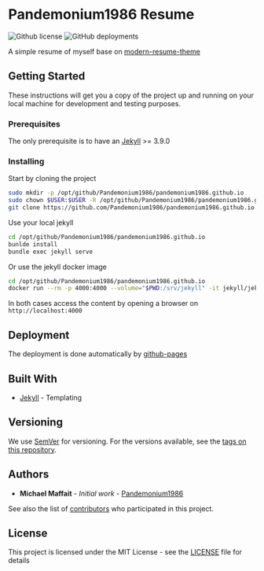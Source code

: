 # Pandemonium1986 Resume

![Github license](https://img.shields.io/github/license/Pandemonium1986/ansible-role-init.svg?logo=github)
![GitHub deployments](https://img.shields.io/github/deployments/Pandemonium1986/pandemonium1986.github.io/github-pages)

A simple resume of myself base on [modern-resume-theme](https://github.com/sproogen/modern-resume-theme)

## Getting Started

These instructions will get you a copy of the project up and running on your local machine for development and testing purposes.

### Prerequisites

The only prerequisite is to have an [Jekyll](https://jekyllrb.com/docs/installation/) >= 3.9.0

### Installing

Start by cloning the project

```sh
sudo mkdir -p /opt/github/Pandemonium1986/pandemonium1986.github.io
sudo chown $USER:$USER -R /opt/github/Pandemonium1986/pandemonium1986.github.io
git clone https://github.com/Pandemonium1986/pandemonium1986.github.io.git /opt/github/Pandemonium1986/pandemonium1986.github.io
```

Use your local jekyll

```sh
cd /opt/github/Pandemonium1986/pandemonium1986.github.io
bunlde install
bundle exec jekyll serve
```

Or use the jekyll docker image

```sh
cd /opt/github/Pandemonium1986/pandemonium1986.github.io
docker run --rm -p 4000:4000 --volume="$PWD:/srv/jekyll" -it jekyll/jekyll:3 jekyll serve -H 0.0.0.0
```

In both cases access the content by opening a browser on `http://localhost:4000`

## Deployment

The deployment is done automatically by [github-pages](https://github.com/Pandemonium1986/pandemonium1986.github.io/deployments)

## Built With

-   [Jekyll](https://jekyllrb.com/docs/) - Templating

## Versioning

We use [SemVer](http://semver.org/) for versioning. For the versions available, see the [tags on this repository](https://github.com/Pandemonium1986/pandemonium1986.github.io/tags).

## Authors

-   **Michael Maffait** - _Initial work_ - [Pandemonium1986](https://github.com/Pandemonium1986)

See also the list of [contributors](https://github.com/Pandemonium1986/pandemonium1986.github.io/contributors) who participated in this project.

## License

This project is licensed under the MIT License - see the [LICENSE](https://github.com/Pandemonium1986/pandemonium1986.github.io/blob/main/LICENSE) file for details
